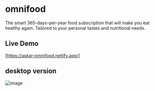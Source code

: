 # omnifood
The smart 365-days-per-year food subscription that will make you eat healthy again. Tailored to your personal tastes and nutritional needs.
## Live Demo
[https://askar-omnifood.netlify.app/]
## desktop version
![image](https://user-images.githubusercontent.com/57330036/181456368-f82f57ae-d3b3-42a5-9cf5-66af82a58453.png)
